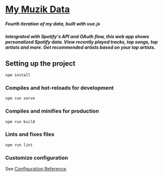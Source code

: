 # [My Muzik Data](https://checkmyspotifydata.netlify.app/)

<h5>Fourth iteration of my data, built with vue.js</h5>

<h5>Intergrated with Spotify's API and OAuth flow, this web app shows personalized Spotify data. View recently played tracks, top songs, top artists and more. Get recommended artists based on your top artists.</h5>



## Setting up the project
```
npm install
```

### Compiles and hot-reloads for development
```
npm run serve
```

### Compiles and minifies for production
```
npm run build
```

### Lints and fixes files
```
npm run lint
```

### Customize configuration
See [Configuration Reference](https://cli.vuejs.org/config/).
